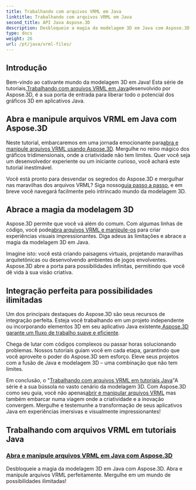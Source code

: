 ```yaml
---
title: Trabalhando com arquivos VRML em Java
linktitle: Trabalhando com arquivos VRML em Java
second_title: API Java Aspose.3D
description: Desbloqueie a magia da modelagem 3D em Java com Aspose.3D. Abra e manipule arquivos VRML perfeitamente. Mergulhe em um mundo de possibilidades ilimitadas!
type: docs
weight: 26
url: /pt/java/vrml-files/
---
```

## Introdução

 Bem-vindo ao cativante mundo da modelagem 3D em Java! Esta série de tutoriais,[Trabalhando com arquivos VRML em Java](./open-vrml-files-java/)desenvolvido por Aspose.3D, é a sua porta de entrada para liberar todo o potencial dos gráficos 3D em aplicativos Java.

## Abra e manipule arquivos VRML em Java com Aspose.3D
 Neste tutorial, embarcaremos em uma jornada emocionante para[abra e manipule arquivos VRML usando Aspose.3D](./open-vrml-files-java/). Mergulhe no reino mágico dos gráficos tridimensionais, onde a criatividade não tem limites. Quer você seja um desenvolvedor experiente ou um iniciante curioso, você achará este tutorial inestimável.

 Você está pronto para desvendar os segredos do Aspose.3D e mergulhar nas maravilhas dos arquivos VRML? Siga nosso[guia passo a passo](./open-vrml-files-java/), e em breve você navegará facilmente pelo intrincado mundo da modelagem 3D.

## Abrace a magia da modelagem 3D
 Aspose.3D permite que você vá além do comum. Com algumas linhas de código, você pode[abra arquivos VRML e manipule-os](./open-vrml-files-java/) para criar experiências visuais impressionantes. Diga adeus às limitações e abrace a magia da modelagem 3D em Java.

Imagine isto: você está criando paisagens virtuais, projetando maravilhas arquitetônicas ou desenvolvendo ambientes de jogos envolventes. Aspose.3D abre a porta para possibilidades infinitas, permitindo que você dê vida à sua visão criativa.

## Integração perfeita para possibilidades ilimitadas
 Um dos principais destaques do Aspose.3D são seus recursos de integração perfeita. Esteja você trabalhando em um projeto independente ou incorporando elementos 3D em seu aplicativo Java existente,[Aspose.3D garante um fluxo de trabalho suave e eficiente](./open-vrml-files-java/).

Chega de lutar com códigos complexos ou passar horas solucionando problemas. Nossos tutoriais guiam você em cada etapa, garantindo que você aproveite o poder do Aspose.3D sem esforço. Eleve seus projetos com a fusão de Java e modelagem 3D – uma combinação que não tem limites.

Em conclusão, o "[Trabalhando com arquivos VRML em tutoriais Java](./open-vrml-files-java/)"A série é a sua bússola no vasto cenário da modelagem 3D. Com Aspose.3D como seu guia, você não apenas[abrir e manipular arquivos VRML](./open-vrml-files-java/) mas também embarcar numa viagem onde a criatividade e a inovação convergem. Mergulhe e testemunhe a transformação de seus aplicativos Java em experiências imersivas e visualmente impressionantes!
## Trabalhando com arquivos VRML em tutoriais Java
### [Abra e manipule arquivos VRML em Java com Aspose.3D](./open-vrml-files-java/)
Desbloqueie a magia da modelagem 3D em Java com Aspose.3D. Abra e manipule arquivos VRML perfeitamente. Mergulhe em um mundo de possibilidades ilimitadas!